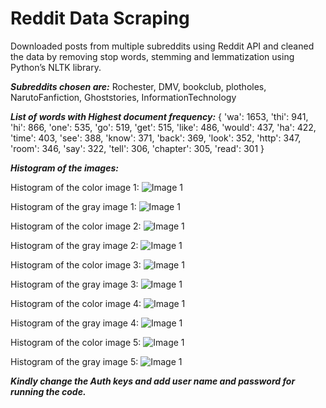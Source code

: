 # Reddit Data Scraping
Downloaded posts from multiple subreddits using Reddit API and cleaned the data by removing stop words, stemming and lemmatization using Python’s NLTK library.

***Subreddits chosen are:***
Rochester, DMV, bookclub, plotholes, NarutoFanfiction, Ghoststories, InformationTechnology

***List of words with Highest document frequency:***
{
  'wa': 1653,
  'thi': 941,
  'hi': 866,
  'one': 535,
  'go': 519,
  'get': 515,
  'like': 486,
  'would': 437,
  'ha': 422,
  'time': 403,
  'see': 388,
  'know': 371,
  'back': 369,
  'look': 352,
  'http': 347,
  'room': 346,
  'say': 322,
  'tell': 306,
  'chapter': 305,
  'read': 301
}

***Histogram of the images:***

Histogram of the color image 1:
![Image 1](images/Image1.svg)

Histogram of the gray image 1:
![Image 1](images/Image1_gray.svg)

Histogram of the color image 2:
![Image 1](images/Image2.svg)

Histogram of the gray image 2:
![Image 1](images/Image2_gray.svg)

Histogram of the color image 3:
![Image 1](images/Image3.svg)

Histogram of the gray image 3:
![Image 1](images/Image3_gray.svg)

Histogram of the color image 4:
![Image 1](images/Image4.svg)

Histogram of the gray image 4:
![Image 1](images/Image4_gray.svg)


Histogram of the color image 5:
![Image 1](images/Image5.svg)

Histogram of the gray image 5:
![Image 1](images/Image5_gray.svg)

***Kindly change the Auth keys and add user name and password for running the code.***
